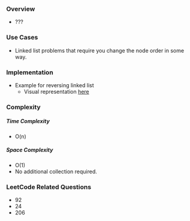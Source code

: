 ### Overview
- ???

### Use Cases
- Linked list problems that require you change the node order in some way.

### Implementation
- Example for reversing linked list
	- Visual representation [here](https://youtu.be/DjYZk8nrXVY?t=255)

### Complexity
##### Time Complexity
- O(n)
##### Space Complexity
- O(1)
- No additional collection required.

### LeetCode Related Questions
- 92
- 24
- 206